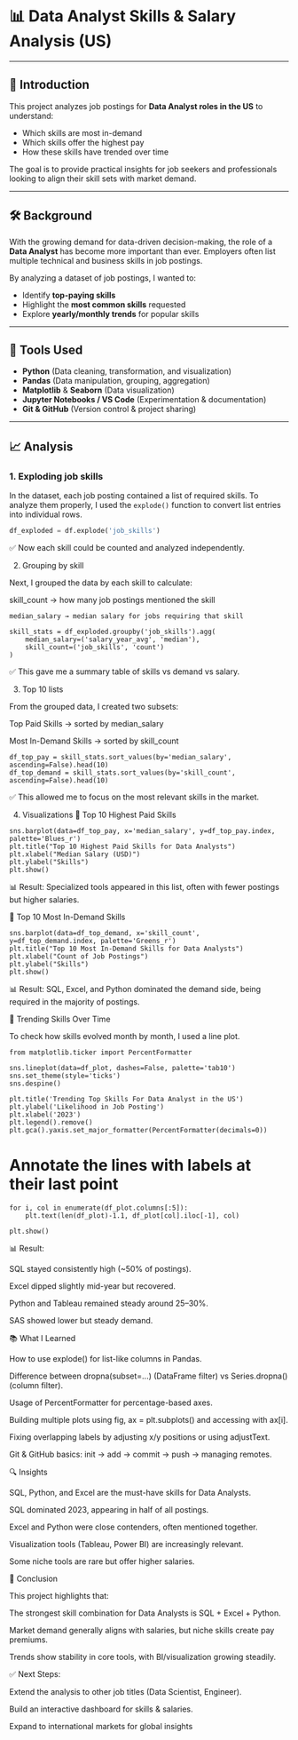 # 📊 Data Analyst Skills & Salary Analysis (US)

---

## 📘 Introduction
This project analyzes job postings for **Data Analyst roles in the US** to understand:
- Which skills are most in-demand  
- Which skills offer the highest pay  
- How these skills have trended over time  

The goal is to provide practical insights for job seekers and professionals looking to align their skill sets with market demand.

---

## 🛠 Background
With the growing demand for data-driven decision-making, the role of a **Data Analyst** has become more important than ever. Employers often list multiple technical and business skills in job postings.  

By analyzing a dataset of job postings, I wanted to:
- Identify **top-paying skills**  
- Highlight the **most common skills** requested  
- Explore **yearly/monthly trends** for popular skills  

---

## 🧰 Tools Used
- **Python** (Data cleaning, transformation, and visualization)  
- **Pandas** (Data manipulation, grouping, aggregation)  
- **Matplotlib** & **Seaborn** (Data visualization)  
- **Jupyter Notebooks / VS Code** (Experimentation & documentation)  
- **Git & GitHub** (Version control & project sharing)  

---

## 📈 Analysis

### 1. Exploding job skills  
In the dataset, each job posting contained a list of required skills. To analyze them properly, I used the `explode()` function to convert list entries into individual rows.  

```python
df_exploded = df.explode('job_skills')
```
✅ Now each skill could be counted and analyzed independently.

2. Grouping by skill

Next, I grouped the data by each skill to calculate:

skill_count → how many job postings mentioned the skill
```
median_salary → median salary for jobs requiring that skill

skill_stats = df_exploded.groupby('job_skills').agg(
    median_salary=('salary_year_avg', 'median'),
    skill_count=('job_skills', 'count')
)
```

✅ This gave me a summary table of skills vs demand vs salary.

3. Top 10 lists

From the grouped data, I created two subsets:

Top Paid Skills → sorted by median_salary

Most In-Demand Skills → sorted by skill_count
```
df_top_pay = skill_stats.sort_values(by='median_salary', ascending=False).head(10)
df_top_demand = skill_stats.sort_values(by='skill_count', ascending=False).head(10)
```

✅ This allowed me to focus on the most relevant skills in the market.

4. Visualizations
🔹 Top 10 Highest Paid Skills
```
sns.barplot(data=df_top_pay, x='median_salary', y=df_top_pay.index, palette='Blues_r')
plt.title("Top 10 Highest Paid Skills for Data Analysts")
plt.xlabel("Median Salary (USD)")
plt.ylabel("Skills")
plt.show()
```

📊 Result: Specialized tools appeared in this list, often with fewer postings but higher salaries.

🔹 Top 10 Most In-Demand Skills
```
sns.barplot(data=df_top_demand, x='skill_count', y=df_top_demand.index, palette='Greens_r')
plt.title("Top 10 Most In-Demand Skills for Data Analysts")
plt.xlabel("Count of Job Postings")
plt.ylabel("Skills")
plt.show()
```

📊 Result: SQL, Excel, and Python dominated the demand side, being required in the majority of postings.

🔹 Trending Skills Over Time

To check how skills evolved month by month, I used a line plot.
```
from matplotlib.ticker import PercentFormatter

sns.lineplot(data=df_plot, dashes=False, palette='tab10')
sns.set_theme(style='ticks')
sns.despine()

plt.title('Trending Top Skills For Data Analyst in the US')
plt.ylabel('Likelihood in Job Posting')
plt.xlabel('2023')
plt.legend().remove()
plt.gca().yaxis.set_major_formatter(PercentFormatter(decimals=0))
```
# Annotate the lines with labels at their last point
```
for i, col in enumerate(df_plot.columns[:5]):
    plt.text(len(df_plot)-1.1, df_plot[col].iloc[-1], col)

plt.show()
```

📊 Result:

SQL stayed consistently high (~50% of postings).

Excel dipped slightly mid-year but recovered.

Python and Tableau remained steady around 25–30%.

SAS showed lower but steady demand.

📚 What I Learned

How to use explode() for list-like columns in Pandas.

Difference between dropna(subset=...) (DataFrame filter) vs Series.dropna() (column filter).

Usage of PercentFormatter for percentage-based axes.

Building multiple plots using fig, ax = plt.subplots() and accessing with ax[i].

Fixing overlapping labels by adjusting x/y positions or using adjustText.

Git & GitHub basics: init → add → commit → push → managing remotes.

🔍 Insights

SQL, Python, and Excel are the must-have skills for Data Analysts.

SQL dominated 2023, appearing in half of all postings.

Excel and Python were close contenders, often mentioned together.

Visualization tools (Tableau, Power BI) are increasingly relevant.

Some niche tools are rare but offer higher salaries.

🏁 Conclusion

This project highlights that:

The strongest skill combination for Data Analysts is SQL + Excel + Python.

Market demand generally aligns with salaries, but niche skills create pay premiums.

Trends show stability in core tools, with BI/visualization growing steadily.

✅ Next Steps:

Extend the analysis to other job titles (Data Scientist, Engineer).

Build an interactive dashboard for skills & salaries.

Expand to international markets for global insights